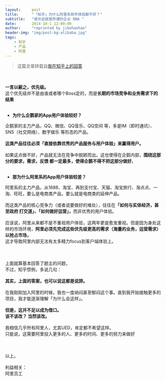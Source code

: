 ```yaml
---
layout:     post
title:      "「知乎」为什么阿里系软件体验都不好？"
subtitle:   "或许这就是所谓的企业 DNA "
date:       2014-10-1 12:00:00
author:     "reprinted by jikehaohao"
header-img: "img/post-bg-alibaba.jpg"
tags:
    - 知乎
    - 产品
    - 阿里
---
```


> 这篇文章转载自[我在知乎上的回答](http://www.zhihu.com/question/25657351/answer/31278511)


<div >
    <br>
    <br><b>一言以蔽之，优先级。</b>
    <br>这个优先级并不是由谁或者哪个Boss定的，而是<b>长期的市场竞争和业务需求下的结果</b>
    <br>
    <br>
    <ul>
        <li><b>为什么企鹅家的App用户体验较好？</b>
        </li>
    </ul>
    企鹅家的主力产品，QQ、微信、QQ音乐、QQ空间 等，多是IM（即时通讯）、SNS（社交网络）、数字娱乐 等形态的产品。
    <br>
    <br><b>这类产品往往必须「直接依靠优秀的产品服务与用户体验」来赢得用户。</b>
    <br>
    <br>如果这点做不好，产品就无法在竞争中脱颖而出。这也使得在企鹅内部，<b>围绕这部分的要求，需求，反馈 </b><b>都一定最多，使得企鹅不得不把这部分做好</b>。
    <br>
    <br>
    <ul>
        <li><b>那为什么阿里系的App用户体验较差？</b>
        </li>
    </ul>
    阿里系的主力产品，从1688、淘宝、再到支付宝、天猫、淘宝旅行、淘点点、一淘、旺旺，要么是电商类产品，要么就是电商类的延伸产品。
    <br>
    <br>而这类产品的核心竞争力（或者说要做好的难处），往往在<b>「如何与实体经济，甚至政府 打交道」、</b><b>「如何做好运营」，</b>而非优秀的用户体验。
    <br>
    <br>应该说，阿里从来都不是不重视用户体验，这两年更是愈发重视。但是因为身处这样的市场环境，<b>阿里必须先完成这些优先级更高的需求（海量的业务，运营需求）以抢占市场，</b>
    <br>这才导致阿里内部无法有太多精力focus到客户端体验上。
    <br>
    <br>
    <br>
    <br>上面就算基本回答了题主的问题，
    <br>不过，知乎惯例，多说几句：
    <br>
    <br><b>其实，上面的答案，也可以说这都是说辞。</b>
    <br>
    <br>在我刚刚加入阿里的时候，我也一度纳闷甚至郁闷这个事。直到我开始接触更多的项目，我才能逐渐理解「为什么会这样」。
    <br>
    <br><b>但是，这并不足以成为借口。</b>
    <br><b>该不该改？ 当然该改。</b>
    <br>
    <br>我相信几乎所有阿里人，尤其UED，肯定都不希望这样。
    <br>只能说，这需要阿里投入更多的人、更多的时间、更多的努力来做好
    <br>
    <br>
    <br>
    <br>以上。
    <br>
    <br>利益相关：
    <br>阿里员工
    <br>
    <br>
</div>

